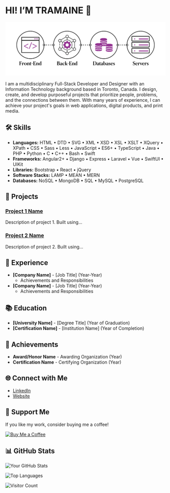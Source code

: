 # HI! I’M TRAMAINE 👋

![My Profile Picture](https://github.com/tramainegarner/tramainegarner/blob/main/TramaineGarner_FullStackDeveloper.png)

I am a multidisciplinary Full-Stack Developer and Designer with an Information Technology background based in Toronto, Canada. I design, create, and develop purposeful projects that prioritize people, problems, and the connections between them. With many years of experience, I can achieve your project's goals in web applications, digital products, and print media.

## 🛠️ Skills

- **Languages:** HTML • DTD • SVG • XML • XSD • XSL • XSLT • XQuery • XPath • CSS • Sass • Less • JavaScript • ES6+ • TypeScript • Java • PHP • Python • C • C++ • Bash • Swift
- **Frameworks:** Angular2+ • Django • Express • Laravel • Vue • SwiftUI • UIKit
- **Libraries:** Bootstrap • React • jQuery
- **Software Stacks:** LAMP • MEAN • MERN
- **Databases:** NoSQL • MongoDB • SQL • MySQL • PostgreSQL

## 🚀 Projects

### [Project 1 Name](https://github.com/tramainegarner/project1)
Description of project 1. Built using...

### [Project 2 Name](https://github.com/tramainegarner/project2)
Description of project 2. Built using...

## 💼 Experience

- **[Company Name]** - [Job Title] (Year-Year)
  - Achievements and Responsibilities
- **[Company Name]** - [Job Title] (Year-Year)
  - Achievements and Responsibilities

## 📚 Education

- **[University Name]** - [Degree Title] (Year of Graduation)
- **[Certification Name]** - [Institution Name] (Year of Completion)

## 🎉 Achievements

- **Award/Honor Name** - Awarding Organization (Year)
- **Certification Name** - Certifying Organization (Year)

## 🌐 Connect with Me

- [LinkedIn](https://linkedin.com/in/tramainegarner)
- [Website](https://www.tramainegarner.dev)

## 💖 Support Me

If you like my work, consider buying me a coffee!

[![Buy Me a Coffee](https://img.shields.io/badge/-Buy%20Me%20a%20Coffee-FFDD00?style=for-the-badge&logo=buy-me-a-coffee&logoColor=black)](https://buymeacoffee.com/yourusername)

## 📊 GitHub Stats

![Your GitHub Stats](https://github-readme-stats.vercel.app/api?username=yourusername&show_icons=true)

![Top Languages](https://github-readme-stats.vercel.app/api/top-langs/?username=yourusername&layout=compact)

![Visitor Count](https://visitor-badge.glitch.me/badge?page_id=yourusername.yourusername)

